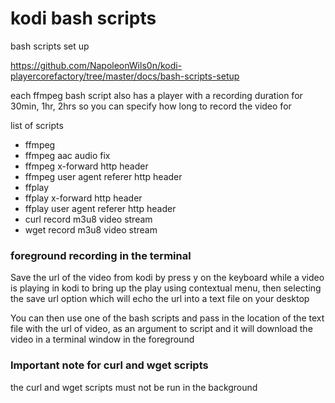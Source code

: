 # kodi bash scripts 

bash scripts set up

https://github.com/NapoleonWils0n/kodi-playercorefactory/tree/master/docs/bash-scripts-setup

each ffmpeg bash script also has a player with a recording duration for 30min, 1hr, 2hrs 
so you can specify how long to record the video for 

list of scripts

* ffmpeg   
* ffmpeg aac audio fix  
* ffmpeg x-forward http header  
* ffmpeg user agent referer http header  
* ffplay
* ffplay x-forward http header  
* ffplay user agent referer http header 
* curl record m3u8 video stream  
* wget record m3u8 video stream  

### foreground recording in the terminal

Save the url of the video from kodi by press y on the keyboard while a video is playing in kodi to bring up the play using contextual menu, then selecting the save url option which will echo the url into a text file on your desktop

You can then use one of the bash scripts and pass in the location of the text file with the url of video,
as an argument to script and it will download the video in a terminal window in the foreground

### Important note for curl and wget scripts

the curl and wget scripts must not be run in the background
